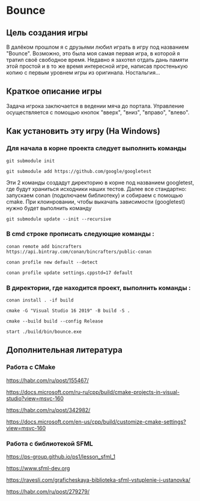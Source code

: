 # Bounce


## Цель создания игры

В далёком прошлом я с друзьями любил играть в игру под названием "Bounce". Возможно, это была моя самая первая игра, в которой я тратил своё свободное время. Недавно я захотел отдать дань памяти этой простой и в то же время интересной игре, написав простенькую копию с первым уровнем игры из оригинала. Ностальгия...


## Краткое описание игры

Задача игрока заключается в ведении мяча до портала. Управление осуществляется с помощью кнопок "вверх", "вниз", "вправо", "влево".


## Как установить эту игру (На Windows)

### Для начала в корне проекта следует выполнить команды

```git submodule init```

```git submodule add https://github.com/google/googletest```

Эти 2 команды создадут директорию в корне под названием googletest, где будут храниться исходники наших тестов.
Далее все стандартно: запускаем conan (подключаем библиотеку) и собираем с помощью cmake.
При клоинровании, чтобы выкачать зависимости (googletest) нужно будет выполнить команду 

```git submodule update --init --recursive```

### В cmd строке прописать следующие команды :

```conan remote add bincrafters https://api.bintray.com/conan/bincrafters/public-conan```

```conan profile new default --detect```

```conan profile update settings.cppstd=17 default```

### В директории, где находится проект, выполнить команды :

```conan install . -if build```

```cmake -G "Visual Studio 16 2019" -B build -S .```

```cmake --build build --config Release```

```start ./build/bin/bounce.exe```


## Дополнительная литература

### Работа с CMake

https://habr.com/ru/post/155467/

https://docs.microsoft.com/ru-ru/cpp/build/cmake-projects-in-visual-studio?view=msvc-160

https://habr.com/ru/post/342982/

https://docs.microsoft.com/en-us/cpp/build/customize-cmake-settings?view=msvc-160

### Работа с библиотекой SFML

https://ps-group.github.io/ps1/lesson_sfml_1

https://www.sfml-dev.org

https://ravesli.com/graficheskaya-biblioteka-sfml-vstuplenie-i-ustanovka/

https://habr.com/ru/post/279279/